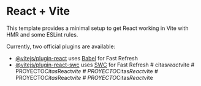 # React + Vite

This template provides a minimal setup to get React working in Vite with HMR and some ESLint rules.

Currently, two official plugins are available:

- [@vitejs/plugin-react](https://github.com/vitejs/vite-plugin-react/blob/main/packages/plugin-react/README.md) uses [Babel](https://babeljs.io/) for Fast Refresh
- [@vitejs/plugin-react-swc](https://github.com/vitejs/vite-plugin-react-swc) uses [SWC](https://swc.rs/) for Fast Refresh
#   c i t a s _ r e a c t _ v i t e  
 #   P R O Y E C T O _ C i t a s _ R e a c t _ v i t e  
 #   P R O Y E C T O _ C i t a s _ R e a c t _ v i t e  
 #   P R O Y E C T O _ C i t a s _ R e a c t _ v i t e  
 #   P R O Y E C T O _ C i t a s _ R e a c t _ v i t e  
 